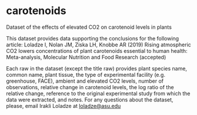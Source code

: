 # carotenoids
Dataset of the effects of elevated CO2 on carotenoid levels in plants

This dataset provides data supporting the conclusions for the following article:
Loladze I, Nolan JM, Ziska LH, Knobbe AR (2019) Rising atmospheric CO2 lowers concentrations of plant carotenoids essential to human health: Meta-analysis, Molecular Nutrition and Food Research (accepted)

Each raw in the dataset (except the title raw) provides plant species name, common name, plant tissue, the type of experimental facility (e.g. greenhouse, FACE), ambient and elevated CO2 levels, number of observations, relative change in carotenoid levels, the log ratio of the relative change, reference to the original experimental study from which the data were extracted, and notes.
For any questions about the dataset, please, email Irakli Loladze at loladze@asu.edu
